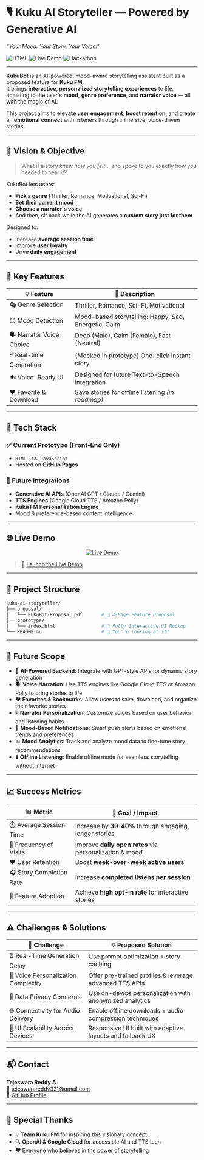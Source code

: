 # 🎙️ Kuku AI Storyteller — Powered by Generative AI  
*“Your Mood. Your Story. Your Voice.”*

![HTML](https://img.shields.io/badge/Built%20With-HTML%20%7C%20CSS%20%7C%20JS-blue)
![Live Demo](https://img.shields.io/badge/Try%20Live-Demo-green)
![Hackathon](https://img.shields.io/badge/Submitted%20To-Walmart%20Sparkathon-orange)

---

**KukuBot** is an AI-powered, mood-aware storytelling assistant built as a proposed feature for **Kuku FM**.  
It brings **interactive, personalized storytelling experiences** to life, adjusting to the user's **mood**, **genre preference**, and **narrator voice** — all with the magic of AI.

This project aims to **elevate user engagement**, **boost retention**, and create an **emotional connect** with listeners through immersive, voice-driven stories.

---

## 🎯 Vision & Objective

> What if a story *knew how you felt*... and spoke to you exactly how you needed to hear it?

KukuBot lets users:
- **Pick a genre** (Thriller, Romance, Motivational, Sci-Fi)
- **Set their current mood**
- **Choose a narrator's voice**
- And then, sit back while the AI generates a **custom story just for them**.

Designed to:
- Increase **average session time**
- Improve **user loyalty**
- Drive **daily engagement**

---

## 🚀 Key Features

| 💡 Feature               | 🎯 Description |
|-------------------------|----------------|
| 🎭 Genre Selection       | Thriller, Romance, Sci-Fi, Motivational |
| 😊 Mood Detection         | Mood-based storytelling: Happy, Sad, Energetic, Calm |
| 🗣️ Narrator Voice Choice | Deep (Male), Calm (Female), Fast (Neutral) |
| ⚡ Real-time Generation  | (Mocked in prototype) One-click instant story |
| 🔊 Voice-Ready UI        | Designed for future Text-to-Speech integration |
| ❤️ Favorite & Download   | Save stories for offline listening *(in roadmap)* |

---

## 🧠 Tech Stack

### ✅ Current Prototype (Front-End Only)
- `HTML`, `CSS`, `JavaScript`
- Hosted on **GitHub Pages**

### 🔮 Future Integrations
- **Generative AI APIs** (OpenAI GPT / Claude / Gemini)
- **TTS Engines** (Google Cloud TTS / Amazon Polly)
- **Kuku FM Personalization Engine**
- Mood & preference-based content intelligence

---

## 🌐 Live Demo

<p align="center">
  <a href="https://tejeswarareddy-annapureddy.github.io/kuku-ai-storyteller/" target="_blank">
    <img src="https://img.shields.io/badge/👉%20Try%20KukuBot%20Now-Click%20Here-blueviolet?style=for-the-badge" alt="Live Demo" />
  </a>
</p>

> 🔗 [Launch the Live Demo](https://tejeswarareddy-annapureddy.github.io/kuku-ai-storyteller/)

---

## 📁 Project Structure

```bash
kuku-ai-storyteller/
├── proposal/
│   └── KukuBot-Proposal.pdf       # 📄 4-Page Feature Proposal
├── prototype/
│   └── index.html                 # 🎨 Fully Interactive UI Mockup
└── README.md                      # 📘 You're looking at it!
```

---

## 📌 Future Scope

- 🤖 **AI-Powered Backend**: Integrate with GPT-style APIs for dynamic story generation  
- 🗣️ **Voice Narration**: Use TTS engines like Google Cloud TTS or Amazon Polly to bring stories to life  
- ❤️ **Favorites & Bookmarks**: Allow users to save, download, and organize their favorite stories  
- 🎚️ **Narrator Personalization**: Customize voices based on user behavior and listening habits  
- 🔔 **Mood-Based Notifications**: Smart push alerts based on emotional trends and preferences  
- 📊 **Mood Analytics**: Track and analyze mood data to fine-tune story recommendations  
- ⬇️ **Offline Listening**: Enable offline mode for seamless storytelling without internet

---

## 📈 Success Metrics

| 📊 **Metric**             | 🎯 **Goal / Impact**                                      |
|--------------------------|-----------------------------------------------------------|
| ⏱️ Average Session Time   | Increase by **30–40%** through engaging, longer stories  |
| 🔁 Frequency of Visits    | Improve **daily open rates** via personalization & mood  |
| ❤️ User Retention        | Boost **week-over-week active users**                    |
| 🎧 Story Completion Rate  | Increase **completed listens per session**               |
| 🌟 Feature Adoption       | Achieve **high opt-in rate** for interactive stories     |

---

## ⚠️ Challenges & Solutions

| 🧩 **Challenge**                        | 💡 **Proposed Solution**                                    |
|----------------------------------------|--------------------------------------------------------------|
| ⏳ Real-Time Generation Delay           | Use prompt optimization + story caching                     |
| 🧬 Voice Personalization Complexity     | Offer pre-trained profiles & leverage advanced TTS APIs     |
| 🔐 Data Privacy Concerns               | Use on-device personalization with anonymized analytics     |
| 🌐 Connectivity for Audio Delivery      | Enable offline downloads + audio compression techniques     |
| 📱 UI Scalability Across Devices       | Responsive UI built with adaptive layouts and fallback UX   |

---

## 📬 Contact

**Tejeswara Reddy A**  
📧 [tejeswarareddy321@gmail.com](mailto:tejeswarareddy321@gmail.com)  
🔗 [GitHub Profile](https://github.com/TejeswaraReddy-Annapureddy)

---

## 🙌 Special Thanks

- 💡 **Team Kuku FM** for inspiring this visionary concept  
- 🔍 **OpenAI & Google Cloud** for accessible AI and TTS tech  
- ❤️ Everyone who believes in the power of storytelling  

